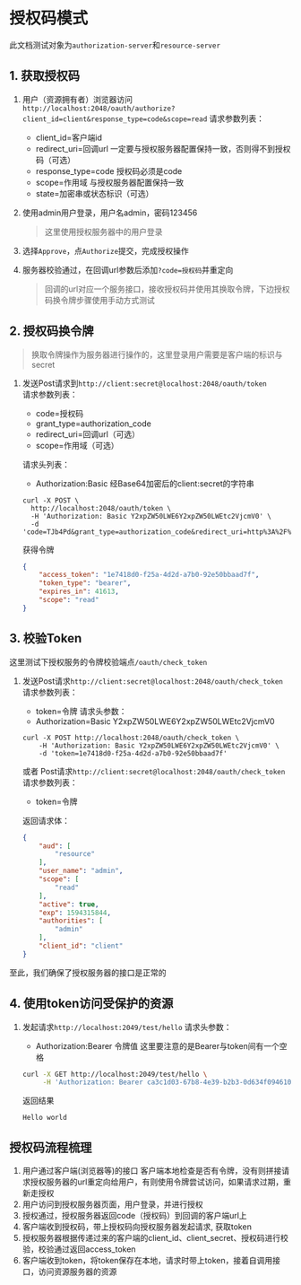 # 授权码模式
此文档测试对象为`authorization-server`和`resource-server`
## 1. 获取授权码
1. 用户（资源拥有者）浏览器访问  
`http://localhost:2048/oauth/authorize?client_id=client&response_type=code&scope=read`
    请求参数列表：
    - client_id=客户端id
    - redirect_uri=回调url 一定要与授权服务器配置保持一致，否则得不到授权码（可选）
    - response_type=code 授权码必须是code
    - scope=作用域 与授权服务器配置保持一致
    - state=加密串或状态标识（可选）
    
2. 使用admin用户登录，用户名admin，密码123456 
    > 这里使用授权服务器中的用户登录

3. 选择`Approve`，点`Authorize`提交，完成授权操作 
4. 服务器校验通过，在回调url参数后添加`?code=授权码`并重定向
    > 回调的url对应一个服务接口，接收授权码并使用其换取令牌，下边授权码换令牌步骤使用手动方式测试

## 2. 授权码换令牌
> 换取令牌操作为服务器进行操作的，这里登录用户需要是客户端的标识与secret

1. 发送Post请求到`http://client:secret@localhost:2048/oauth/token`  
    请求参数列表：
    - code=授权码
    - grant_type=authorization_code
    - redirect_uri=回调url（可选）
    - scope=作用域（可选）
    
    请求头列表：
    - Authorization:Basic 经Base64加密后的client:secret的字符串

    ```
    curl -X POST \
      http://localhost:2048/oauth/token \
      -H 'Authorization: Basic Y2xpZW50LWE6Y2xpZW50LWEtc2VjcmV0' \
      -d 'code=TJb4Pd&grant_type=authorization_code&redirect_uri=http%3A%2F%2Flocalhost%3A9001%2Fcallback&scope=read'
    ```
    
    获得令牌
    ```json
    {
        "access_token": "1e7418d0-f25a-4d2d-a7b0-92e50bbaad7f",
        "token_type": "bearer",
        "expires_in": 41613,
        "scope": "read"
    }
    ```

## 3. 校验Token

这里测试下授权服务的令牌校验端点`/oauth/check_token`
1. 发送Post请求`http://client:secret@localhost:2048/oauth/check_token`
    请求参数列表：
    - token=令牌
    请求头参数：
    - Authorization=Basic Y2xpZW50LWE6Y2xpZW50LWEtc2VjcmV0
    
    ```
    curl -X POST http://localhost:2048/oauth/check_token \
        -H 'Authorization: Basic Y2xpZW50LWE6Y2xpZW50LWEtc2VjcmV0' \
        -d 'token=1e7418d0-f25a-4d2d-a7b0-92e50bbaad7f'
    ```
    或者
    Post请求`http://client:secret@localhost:2048/oauth/check_token`
     请求参数列表：
    - token=令牌
    
    返回请求体：
    ```json
    {
        "aud": [
            "resource"
        ],
        "user_name": "admin",
        "scope": [
            "read"
        ],
        "active": true,
        "exp": 1594315844,
        "authorities": [
            "admin"
        ],
        "client_id": "client"
    }
    ```
至此，我们确保了授权服务器的接口是正常的

## 4. 使用token访问受保护的资源
1. 发起请求`http://localhost:2049/test/hello`
    请求头参数：
    - Authorization:Bearer 令牌值  这里要注意的是Bearer与token间有一个空格

    ```bash
    curl -X GET http://localhost:2049/test/hello \
         -H 'Authorization: Bearer ca3c1d03-67b8-4e39-b2b3-0d634f094610'
    ```

    返回结果
    ```
    Hello world
    ```

## 授权码流程梳理
1. 用户通过客户端(浏览器等)的接口 客户端本地检查是否有令牌，没有则拼接请求授权服务器的url重定向给用户，有则使用令牌尝试访问，如果请求过期，重新走授权
2. 用户访问到授权服务器页面，用户登录，并进行授权
3. 授权通过，授权服务器返回code（授权码）到回调的客户端url上
4. 客户端收到授权码，带上授权码向授权服务器发起请求, 获取token
4. 授权服务器根据传递过来的客户端的client_id、client_secret、授权码进行校验，校验通过返回access_token
5. 客户端收到token，将token保存在本地，请求时带上token，接着自调用接口，访问资源服务器的资源